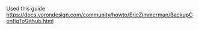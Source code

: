 Used this guide https://docs.vorondesign.com/community/howto/EricZimmerman/BackupConfigToGithub.html
